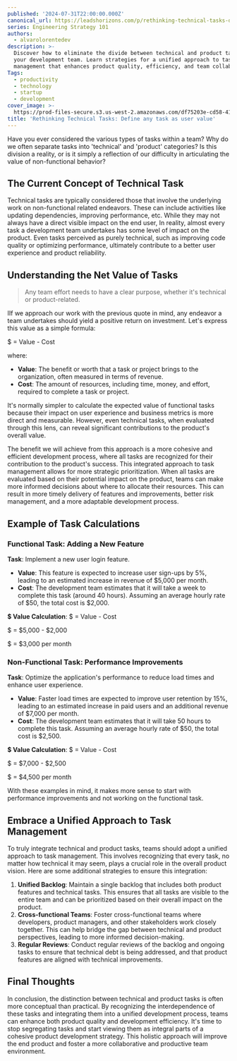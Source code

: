 ```yaml
---
published: '2024-07-31T22:00:00.000Z'
canonical_url: https://leadshorizons.com/p/rethinking-technical-tasks-define
series: Engineering Strategy 101
authors:
  - alvarolorentedev
description: >-
  Discover how to eliminate the divide between technical and product tasks in
  your development team. Learn strategies for a unified approach to task
  management that enhances product quality, efficiency, and team collaboration.
Tags:
  - productivity
  - technology
  - startup
  - development
cover_image: >-
  https://prod-files-secure.s3.us-west-2.amazonaws.com/df75203e-cd58-41eb-8339-d5bf4288eb0e/f719bb20-85ea-427a-8a14-6e0fce563885/Designer.jpeg?X-Amz-Algorithm=AWS4-HMAC-SHA256&X-Amz-Content-Sha256=UNSIGNED-PAYLOAD&X-Amz-Credential=ASIAZI2LB4662U5SVOED%2F20250220%2Fus-west-2%2Fs3%2Faws4_request&X-Amz-Date=20250220T120439Z&X-Amz-Expires=3600&X-Amz-Security-Token=IQoJb3JpZ2luX2VjEJT%2F%2F%2F%2F%2F%2F%2F%2F%2F%2FwEaCXVzLXdlc3QtMiJIMEYCIQC5d5qGY4GZbxzD23A%2Fb%2FPLOWS%2BNFpcYXElq%2FHkUl%2FMKwIhAIzuVLrrtYDSKSJGyLRrEj15xiE2mMkw%2BoT%2B5XHYvW%2FVKogECL3%2F%2F%2F%2F%2F%2F%2F%2F%2F%2FwEQABoMNjM3NDIzMTgzODA1IgyUjMR2lA62LPbublAq3APRJuh1S2vBigV7KWbPafiDNMJmt5lpH9RBRtUJ96d42%2FPgv3v6H9LHC872JkUCY8TbOeclRBoJvT1xIr%2F79PivRvWgD0mL%2FxKCrkXMF1inrGPQjL8LE7tA4TeaJUcN80kupVvpsVAzzODhyPqaztEyy4Jov2f21AD2EXm1jNsMKLcPKUidrRuy2HKfawYxeT3%2FspDqegYO9ZYXeMI4%2FsL7VPou7mbj140f6%2Bbna%2BgS87687XkTJOHj9oGFcbBsJ1vkuOP7EwU9hMVJMK1rDf3XsP4j%2Fc%2F8nJ6s9KJVs71Pq8eQeqJ9aW4%2B30jdRHlqWOWxzfOHFtGaLRUau1crK7H7hVXVucasnenpk8RTxpDCNqKcAs0uc4tC0t5KEO%2B2r0ccgS8Sopzqrt3MJUmTdVYQrWEwDJZwcxKdEUkwtjaz3fi%2BU9rrFR8brp44RvL3SXCy4De7TGbHdy3tG2fKy6Mn09iOgPjcAw%2BzJa1AToBIJSO30X2ctO1ZxSXXQ%2F7zjoKbJUf6iuV6jTZA0wklwHV9j4ydMGo5c%2Fseq%2BRmurSQKAl2g%2FQKrZcNiJ%2BaSFL1TA09Ka%2Bzfkp5pjiA%2F4Fk9Z9o%2BQyKi%2B8BEb8%2Bkmp%2FutWIhWZGb%2FzuBRm8I1Iz3zD%2FrNy9BjqkAf5BNxPuHDDN9F0vWg4M%2BdIVQq78lPgIpJsTBMEU8qhtNYJrEeawFcIyVTFXK6pg%2Fg1cMd3hLa5YZ1Ke%2FxiaAcyOINGYrancEpu6sAI6K0E5oVw2kerGrzuyUsb9X0nME5NHVKqsVRL7VtDl2V0T6BR%2B67MI7uwsIzW%2Fl2EDdJP8Fjfcz08aNUXr31IuED7YYxvySdhl9atFLiSPms92ldTEhrh0&X-Amz-Signature=cb04b1408babd1bb5711330ed09d798b23367606969b7b9bbb6b6665e59f54b5&X-Amz-SignedHeaders=host&x-id=GetObject
title: 'Rethinking Technical Tasks: Define any task as user value'
---
```


Have you ever considered the various types of tasks within a team? Why do we often separate tasks into 'technical' and 'product' categories? Is this division a reality, or is it simply a reflection of our difficulty in articulating the value of non-functional behavior?


## The Current Concept of Technical Task


Technical tasks are typically considered those that involve the underlying work on non-functional related endeavors. These can include activities like updating dependencies, improving performance, etc. 
While they may not always have a direct visible impact on the end user, In reality, almost every task a development team undertakes has some level of impact on the product. Even tasks perceived as purely technical, such as improving code quality or optimizing performance, ultimately contribute to a better user experience and product reliability. 


## Understanding the Net Value of Tasks


> Any team effort needs to have a clear purpose, whether it's technical or product-related. 


IIf we approach our work with the previous quote in mind, any endeavor a team undertakes should yield a positive return on investment. Let's express this value as a simple formula:


$ = Value - Cost


where:

- **Value**: The benefit or worth that a task or project brings to the organization, often measured in terms of revenue.
- **Cost**: The amount of resources, including time, money, and effort, required to complete a task or project.

It's normally simpler to calculate the expected value of functional tasks because their impact on user experience and business metrics is more direct and measurable. However, even technical tasks, when evaluated through this lens, can reveal significant contributions to the product's overall value.


The benefit we will achieve from this approach is a more cohesive and efficient development process, where all tasks are recognized for their contribution to the product's success. This integrated approach to task management allows for more strategic prioritization. When all tasks are evaluated based on their potential impact on the product, teams can make more informed decisions about where to allocate their resources. This can result in more timely delivery of features and improvements, better risk management, and a more adaptable development process.


## Example of Task Calculations


### Functional Task: Adding a New Feature


**Task**: Implement a new user login feature.

- **Value**: This feature is expected to increase user sign-ups by 5%, leading to an estimated increase in revenue of $5,000 per month.
- **Cost**: The development team estimates that it will take a week to complete this task (around 40 hours). Assuming an average hourly rate of $50, the total cost is $2,000.

**$ Value Calculation**:
$ = Value - Cost


$ = $5,000 - $2,000


$ = $3,000 per month


### Non-Functional Task: Performance Improvements


**Task**: Optimize the application's performance to reduce load times and enhance user experience.

- **Value**: Faster load times are expected to improve user retention by 15%, leading to an estimated increase in paid users and an additional revenue of $7,000 per month.
- **Cost**: The development team estimates that it will take 50 hours to complete this task. Assuming an average hourly rate of $50, the total cost is $2,500.

**$ Value Calculation**:
$ = Value - Cost


$ = $7,000 - $2,500


$ = $4,500 per month


With these examples in mind, it makes more sense to start with performance improvements and not working on the functional task.


## Embrace a Unified Approach to Task Management


To truly integrate technical and product tasks, teams should adopt a unified approach to task management. This involves recognizing that every task, no matter how technical it may seem, plays a crucial role in the overall product vision. Here are some additional strategies to ensure this integration:

1. **Unified Backlog**: Maintain a single backlog that includes both product features and technical tasks. This ensures that all tasks are visible to the entire team and can be prioritized based on their overall impact on the product.
2. **Cross-functional Teams**: Foster cross-functional teams where developers, product managers, and other stakeholders work closely together. This can help bridge the gap between technical and product perspectives, leading to more informed decision-making.
3. **Regular Reviews**: Conduct regular reviews of the backlog and ongoing tasks to ensure that technical debt is being addressed, and that product features are aligned with technical improvements.

## Final Thoughts


In conclusion, the distinction between technical and product tasks is often more conceptual than practical. By recognizing the interdependence of these tasks and integrating them into a unified development process, teams can enhance both product quality and development efficiency. It's time to stop segregating tasks and start viewing them as integral parts of a cohesive product development strategy. This holistic approach will improve the end product and foster a more collaborative and productive team environment.

